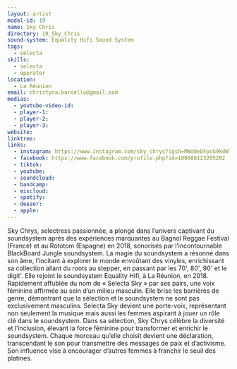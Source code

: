 ```yaml
---
layout: artist
modal-id: 19
name: Sky Chris
directory: 19_Sky_Chris
sound-system: Equality Hifi Sound System
tags: 
  - selecta
skills: 
  - selecta
  - operator
location:
  - La Réunion
email: christyna.barcello@gmail.com
medias:
  - youtube-video-id: 
  - player-1: 
  - player-2: 
  - player-3: 
website: 
linktree: 
links:
  - instagram: https://www.instagram.com/sky_chrys?igsh=MWd0eDFpcG9kdWlsYQ==&amp;utm_source=qr
  - facebook: https://www.facebook.com/profile.php?id=100008123205202
  - tiktok: 
  - youtube: 
  - soundcloud: 
  - bandcamp: 
  - mixcloud: 
  - spotify: 
  - deezer: 
  - apple: 
---
```


Sky Chrys, selectress passionnée, a plongé dans l’univers captivant du soundsystem après des expériences marquantes au Bagnol Reggae Festival (France) et au Rototom (Espagne) en 2018, sonorisés par l’incontournable BlackBoard Jungle soundsystem. La magie du soundsystem a résonné dans son âme, l’incitant à explorer le monde envoûtant des vinyles, enrichissant sa collection allant du roots au stepper, en passant par les 70', 80', 90' et le digit'. Elle rejoint le soundsystem Equality Hifi, à La Réunion, en 2018. Rapidement affublée du nom de « Selecta Sky » par ses pairs, une voix féminine affirmée au sein d’un milieu masculin. Elle brise les barrières de genre, démontrant que la sélection et le soundsystem ne sont pas exclusivement masculins. Selecta Sky devient une porte-voix, représentant non seulement la musique mais aussi les femmes aspirant à jouer un rôle clé dans le soundsystem. Dans sa sélection, Sky Chrys célèbre la diversité et l’inclusion, élevant la force féminine pour transformer et enrichir le soundsystem. Chaque morceau qu’elle choisit devient une déclaration, transcendant le son pour transmettre des messages de paix et d’activisme. Son influence vise à encourager d’autres femmes à franchir le seuil des platines.
